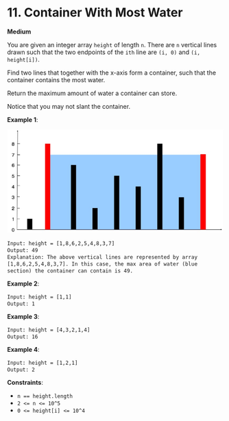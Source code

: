 # 11. Container With Most Water

**Medium**

You are given an integer array `height` of length `n`. There are `n` vertical lines drawn such that the two endpoints of the `ith` line are `(i, 0)` and `(i, height[i])`.

Find two lines that together with the x-axis form a container, such that the container contains the most water.

Return the maximum amount of water a container can store.

Notice that you may not slant the container.

**Example 1**:

![Example](question_11.jpg)
```
Input: height = [1,8,6,2,5,4,8,3,7]
Output: 49
Explanation: The above vertical lines are represented by array [1,8,6,2,5,4,8,3,7]. In this case, the max area of water (blue section) the container can contain is 49.
```

**Example 2**:
```
Input: height = [1,1]
Output: 1
```

**Example 3**:
```
Input: height = [4,3,2,1,4]
Output: 16
```

**Example 4**:
```
Input: height = [1,2,1]
Output: 2
```

**Constraints**:

* `n == height.length`
* `2 <= n <= 10^5`
* `0 <= height[i] <= 10^4`


